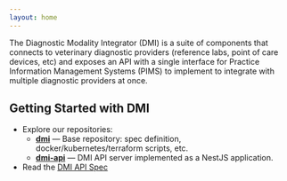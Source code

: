 ```yaml
---
layout: home
---
```


The Diagnostic Modality Integrator (DMI) is a suite of components that connects to veterinary diagnostic providers
(reference labs, point of care devices, etc) and exposes an API with a single interface for Practice Information
Management Systems (PIMS) to implement to integrate with multiple diagnostic providers at once.

<h2>Getting Started with DMI</h2>

<ul>
  <li>
    Explore our repositories:
    <ul>
      <li><a href="https://github.com/nominal-systems/dmi"><strong>dmi</strong></a> — Base repository: spec definition, docker/kubernetes/terraform scripts, etc.</li>
      <li><a href="https://github.com/nominal-systems/dmi"><strong>dmi-api</strong></a> — DMI API server implemented as a NestJS application.</li>
    </ul>
  </li>
  <li>Read the <a href="https://nominal.stoplight.io/docs/dmi">DMI API Spec</a></li>
</ul>
